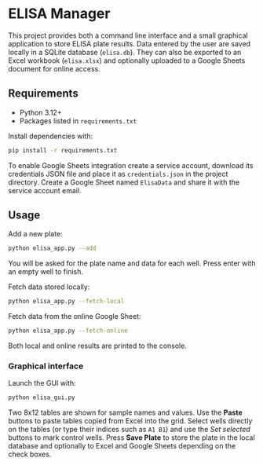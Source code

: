 # ELISA Manager

This project provides both a command line interface and a small graphical
application to store ELISA plate results. Data entered by the user are saved
locally in a SQLite database (`elisa.db`). They can also be exported to an Excel
workbook (`elisa.xlsx`) and optionally uploaded to a Google Sheets document for
online access.

## Requirements

* Python 3.12+
* Packages listed in `requirements.txt`

Install dependencies with:

```bash
pip install -r requirements.txt
```

To enable Google Sheets integration create a service account, download its credentials
JSON file and place it as `credentials.json` in the project directory. Create a Google
Sheet named `ElisaData` and share it with the service account email.

## Usage

Add a new plate:

```bash
python elisa_app.py --add
```

You will be asked for the plate name and data for each well. Press enter with an empty
well to finish.

Fetch data stored locally:

```bash
python elisa_app.py --fetch-local
```

Fetch data from the online Google Sheet:

```bash
python elisa_app.py --fetch-online
```

Both local and online results are printed to the console.

### Graphical interface

Launch the GUI with:

```bash
python elisa_gui.py
```
Two 8x12 tables are shown for sample names and values. Use the **Paste** buttons
to paste tables copied from Excel into the grid. Select wells directly on the
tables (or type their indices such as `A1 B1`) and use the *Set selected*
buttons to mark control wells. Press **Save Plate** to store the plate in the
local database and optionally to Excel and Google Sheets depending on the check
boxes.

